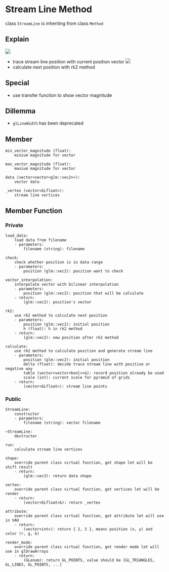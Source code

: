 # Stream Line Method
class `StreamLine` is inheriting from class `Method`

## Explain
![](https://i.imgur.com/exBZkM0.png)
* trace stream line position with current position vector
![](https://i.imgur.com/5CEm5rp.png)
* calculate next position with rk2 method

## Special
* use transfer function to show vector magnitude

## Dillemma
* `glLineWidth` has been deprecated

## Member
```
min_vector_magnitude (float):
    minium magnitude for vector

max_vector_magnitude (float):
    maxium magnitude for vector

data (vector<vector<glm::vec2>>):
    vector data

_vertex (vector<GLfloat>):
    stream line vertices
```

## Member Function
### Private
```
load_data:
    load data from filename
    - parameters:
        filename (string): filename

check:
    check whether position is in data range
    - parameters:
        position (glm::vec2): position want to check

vector_interpolation:
    interpolate vector with bilinear interpolation
    - parameters:
        position (glm::vec2): position that will be calculate
    - return:
        (glm::vec2): position's vector

rk2:
    use rk2 method to calculate next position
    - parameters:
        position (glm::vec2): initial position
        h (float): h in rk2 method
    - return:
        (glm::vec2): new position after rk2 method

calculate:
    use rk2 method to calculate position and generate stream line
    - parameters:
        position (glm::vec2): initial position
        delta (float): decide trace stream line with positive or negative way
        table (vector<vector<bool>>&): record position already be used
        scale (int): current scale for pyramid of grids
    - return:
        (vector<GLfloat>): stream line points
```

### Public
```
StreamLine:
    constructor
    - parameters:
        filename (string): vector filename

~StreamLine:
    destructor

run:
    calculate stream line vertices

shape:
    override parent class virtual function, get shape let will be shift result
    - return:
        (glm::vec3): return data shape

vertex:
    override parent class virtual function, get vertices let will be render
    - return:
        (vector<GLfloat>&): return _vertex

attribute:
    override parent class virtual function, get attribute let will use in VAO
    - return:
        (vector<int>): return { 2, 3 }, means position (x, y) and color (r, g, b)

render_mode:
    override parent class virtual function, get render mode let will use in glDrawArrays
    - return:
        (GLenum): return GL_POINTS, value should be [GL_TRIANGLES, GL_LINES, GL_POINTS, ...]
```
